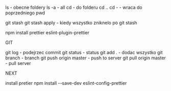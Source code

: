 ls - obecne foldery
ls -a - all
cd - do folderu
cd ..
cd - - wraca do poprzedniego
pwd

git stash
git stash apply - kiedy wszystko zniknelo po git stash

npm install prettier eslint-plugin-prettier

GIT

git log - podejrzec commit
git status - status
git add . - dodac wszystko
git branch - branch
git push origin master - push to server
git pull origin master - pull server

NEXT

install pretier
npm install --save-dev eslint-config-prettier